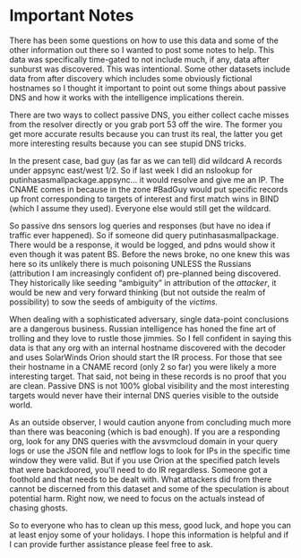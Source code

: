 # Important Notes

There has been some questions on how to use this data and some of the other information out there so I wanted to post some notes to help. This data was specifically time-gated to not include much, if any, data after sunburst was discovered. This was intentional. Some other datasets include data from after discovery which includes some obviously fictional hostnames so I thought it important to point out some things about passive DNS and how it works with the intelligence implications therein. 

There are two ways to collect passive DNS, you either collect cache misses from the resolver directly or you grab port 53 off the wire. The former you get more accurate results because you can trust its real, the latter you get more interesting results because you can see stupid DNS tricks. 

In the present case, bad guy (as far as we can tell) did wildcard A records under appsync east/west 1/2. So if last week I did an nslookup for putinhasasmallpackage.appsync... it would resolve and give me an IP. The CNAME comes in because in the zone #BadGuy would put specific records up front corresponding to targets of interest and first match wins in BIND (which I assume they used). Everyone else would still get the wildcard. 

So passive dns sensors log queries and responses (but have no idea if traffic ever happened). So if someone did query putinhasasmallpackage. There would be a response, it would be logged, and pdns would show it even though it was patent BS. Before the news broke, no one knew this was here so its unlikely there is much poisoning UNLESS the Russians (attribution I am increasingly confident of) pre-planned being discovered. They historically like seeding “ambiguity” in attribution of the *attacker*, it would be new and very forward thinking (but not outside the realm of possibility) to sow the seeds of ambiguity of the *victims*.

When dealing with a sophisticated adversary, single data-point conclusions are a dangerous business. Russian intelligence has honed the fine art of trolling and they love to rustle those jimmies. So I fell confident in saying this data is that any org with an internal hostname discovered with the decoder and uses SolarWinds Orion should start the IR process. For those that see their hostname in a CNAME record (only 2 so far) you were likely a more interesting target. That said, not being in these records is no proof that you are clean. Passive DNS is not 100% global visibility and the most interesting targets would never have their internal DNS queries visible to the outside world. 

As an outside observer, I would caution anyone from concluding much more than there was beaconing (which is bad enough). If you are a responding org, look for any DNS queries with the avsvmcloud domain in your query logs or use the JSON file and netflow logs to look for IPs in the specific time window they were valid. But if you use Orion at the specified patch levels that were backdoored, you'll need to do IR regardless. Someone got a foothold and that needs to be dealt with. What attackers did from there cannot be discerned from this dataset and some of the speculation is about potential harm. Right now, we need to focus on the actuals instead of chasing ghosts. 

So to everyone who has to clean up this mess, good luck, and hope you can at least enjoy some of your holidays. I hope this information is helpful and if I can provide further assistance please feel free to ask.  
